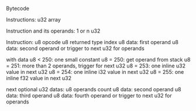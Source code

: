 Bytecode

Instructions: u32 array

Instruction and its operands: 1 or n u32

Instruction:
u8  opcode
u8  returned type index
u8  data: first operand
u8  data: second operand or trigger to next u32 for operands

with data
u8 < 250: one small constant
u8 = 250: get operand from stack
u8 = 251: more than 2 operands, trigger for next u32
u8 = 253: one inline u32 value in next u32
u8 = 254: one inline i32 value in next u32
u8 = 255: one inline f32 value in next u32

next optional u32 datas:
u8 operands count
u8 data: second operand
u8 data: third operand
u8 data: fourth operand or trigger to next u32 for operands

